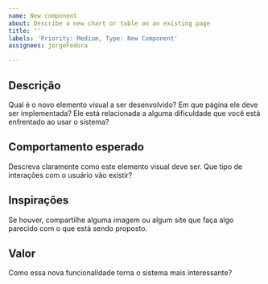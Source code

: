 ```yaml
---
name: New component
about: Describe a new chart or table on an existing page
title: ''
labels: 'Priority: Medium, Type: New Component'
assignees: jorgeFedora

---
```


## Descrição
Qual é o novo elemento visual a ser desenvolvido? Em que página ele deve ser implementada? Ele está relacionada a alguma dificuldade que você está enfrentado ao usar o sistema?

## Comportamento esperado
Descreva claramente como este elemento visual deve ser. Que tipo de interações com o usuário vão existir?

## Inspirações
Se houver, compartilhe alguma imagem ou algum site que faça algo parecido com o que está sendo proposto.

## Valor
Como essa nova funcionalidade torna o sistema mais interessante?
